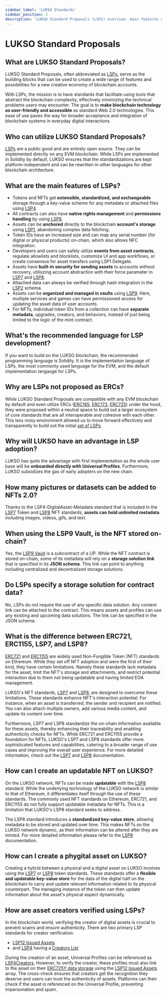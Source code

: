 ```yaml
---
sidebar_label: 'LUKSO Standards'
sidebar_position: 3
description: 'LUKSO Standard Proposals (LSPs) overview: main features of LSPs, the difference between ERC721, ERC1155, LSP7, LSP8, and LUKSO phygital assets.'
---
```


# LUKSO Standard Proposals

## What are LUKSO Standard Proposals?

LUKSO Standard Proposals, often abbreviated as [LSPs](../../standards/introduction.md), serve as the building blocks that can be used to create a wide range of features and possibilities for a new creative economy of blockchain accounts.

With LSPs, the mission is to have standards that facilitate using tools that abstract the blockchain complexity, effectively minimizing the technical problems users may encounter. The goal is to **make blockchain technology as user-friendly and accessible** as standard Web 2.0 technologies. This ease of use paves the way for broader acceptance and integration of blockchain systems in everyday digital interactions.

## Who can utilize LUKSO Standard Proposals?

[LSPs](../../standards/introduction.md) are a public good and are entirely open source. They can be implemented directly on any EVM blockchain. While LSPs are implemented in Solidity by default, LUKSO ensures that the standardizations are kept platform-independent and can be rewritten in other languages for other blockchain architecture.

## What are the main features of LSPs?

- Tokens and NFTs get **extensible, standardized, and exchangeable** storage through a key-value scheme for any metadata or attached files using [LSP4](../../standards/tokens/LSP4-Digital-Asset-Metadata).
- All contracts can also have **native rights management** and **permissions handling** by using [LSP6](../../standards/universal-profile/lsp6-key-manager).
- Assets can be **anchored** directly to the blockchain **account's storage** using [LSP1](../../standards/generic-standards/lsp1-universal-receiver), abandoning complex data fetching.
- Token IDs have an increased size and can map any serial number (for digital or physical products) on-chain, which also allows NFC integration.
- Developers and users can safely utilize **events from asset contracts**, regulate allowlists and blocklists, customize UI and app workflows, or create consensus for asset transfers using LSP1 Delegate.
- Assets have **built-in security for sending assets** to accounts without recovery, utiliszing account abstraction with their force parameter in [LSP7](../../standards/tokens/LSP7-Digital-Asset) and [LSP8](../../standards/tokens/LSP8-Identifiable-Digital-Asset).
- Attached data can always be verified through hash integration in the [LSP2](../../standards/generic-standards/lsp2-json-schema) schema.
- Assets can be **organized and managed in vaults** using [LSP9](../../standards/universal-profile/lsp9-vault). Here, multiple services and games can have permissioned access for updating the asset data of user accounts.
- For NFTs, individual token IDs from a collection can have **separate metadata**, upgrades, creators, and behaviors, instead of just being limited to the logic of the mint contract.

## What's the recommended language for LSP development?

If you want to build on the LUKSO blockchain, the recommended programming language is Solidity. It is the implementation language of LSPs, the most commonly used language for the EVM, and the default implementation langauge for LSPs.

## Why are LSPs not proposed as ERCs?

While LUKSO Standard Proposals are compatible with any EVM blockchain by default and even utilize ERCs ([ERC165](https://eips.ethereum.org/EIPS/eip-165), [ERC173](https://eips.ethereum.org/EIPS/eip-173), [ERC725](https://eips.ethereum.org/EIPS/eip-725)) under the hood, they were proposed within a neutral space to build out a larger ecosystem of core standards that are all interoperable and cohesive with each other. This less noisy environment allowed us to move forward effectively and transparently to build out the initial [set of LSPs](https://github.com/lukso-network/LIPs).

## Why will LUKSO have an advantage in LSP adoption?

LUKSO has quite the advantage with first implementation as the whole user base will be **onboarded directly with Universal Profiles**. Furthermore, LUKSO subsidizes the gas of early adopters on the new chain.

## How many pictures or datasets can be added to NFTs 2.0?

Thanks to the LSP4-DigitalAsset-Metadata standard that is included in the [LSP7](../../standards/tokens/LSP7-Digital-Asset) Token and [LSP8](../../standards/tokens/LSP8-Identifiable-Digital-Asset) NFT standards, **assets can hold unlimited metadata** including images, videos, gifs, and text.

## When using the LSP9 Vault, is the NFT stored on-chain?

Yes, the [LSP9 Vault](../../standards/universal-profile/lsp9-vault.md) is a subcontract of a UP. While the NFT contract is stored on-chain, some of its metadata will rely on a **storage solution link** that is specified in its **JSON schema**. This link can point to anything including centralized and decentralized storage solutions.

## Do LSPs specify a storage solution for contract data?

No, LSPs do not require the use of any specific data solution. Any content link can be attached to the contract. This means assets and profiles can use any existing and upcoming data solutions. The link can be specified in the JSON schema.

## What is the difference between ERC721, ERC1155, LSP7, and LSP8?

[ERC721](https://eips.ethereum.org/EIPS/eip-721) and [ERC1155](https://eips.ethereum.org/EIPS/eip-1155) are widely used Non-Fungible Token (NFT) standards on Ethereum. While they set off NFT adoption and were the first of their kind, they have certain limitations. Namely these standards lack metadata for the asset, limit the NFT's storage and attachments, and restrict potential interaction due to them not being updatable and having limited EOA management.

LUKSO's NFT standards, [LSP7](../../standards/tokens/LSP7-Digital-Asset.md) and [LSP8](../../standards/tokens/LSP8-Identifiable-Digital-Asset.md), are designed to overcome these limitations. These standards enhance NFT's interaction potential. For instance, when an asset is transferred, the sender and recipient are notified. You can also attach multiple owners, add various media content, and update its content over time.

Furthermore, LSP7 and LSP8 standardize the on-chain information available for these assets, thereby enhancing their traceability and enabling authenticity checks for NFTs. While ERC721 and ERC1155 provide a foundation for NFTs, LUKSO's LSP7 and LSP8 standards offer more sophisticated features and capabilities, catering to a broader range of use cases and improving the overall user experience. For more detailed information, check out the [LSP7](../../standards/tokens/LSP7-Digital-Asset.md) and [LSP8](../../standards/tokens/LSP8-Identifiable-Digital-Asset) documentation.

## How can I create an updatable NFT on LUKSO?

On the LUKSO network, NFTs can be made **updatable** with the [LSP8](../../standards/tokens/LSP8-Identifiable-Digital-Asset) standard. While the underlying technology of the LUKSO network is similar to that of Ethereum, it differentiates itself through the use of these standards. The commonly used NFT standards on Ethereum, ERC721, and ERC1155 do not fully support updatable metadata for NFTs. This is a limitation that LUKSO's LSP8 standard seeks to address.

The LSP8 standard introduces a **standardized key-value store**, allowing metadata to be stored and updated over time. This makes NFTs on the LUKSO network dynamic, as their information can be altered after they are minted. For more detailed information please refer to the [LSP8](../../standards/tokens/LSP8-Identifiable-Digital-Asset) documentation.

## How can I create a phygital asset on LUKSO?

Creating a hybrid between a physical and a digital asset on LUKSO involves using the [LSP7](../../standards/tokens/LSP7-Digital-Asset) or [LSP8](../../standards/tokens/LSP8-Identifiable-Digital-Asset) token standards. These standards offer a **flexible and updatable key-value store** for the data of the digital half on the blockchain to carry and update relevant information related to its physical counterpart. The managing instance of the token can then update information about the asset's physical aspect dynamically.

## How are asset creators verified using LSPs?

In the blockchain world, verifying the creator of digital assets is crucial to prevent scams and ensure authenticity. There are two primary LSP standards for creator verification:

- [LSP12 Issued Assets](../../standards/universal-profile/lsp12-issued-assets/)
- and [LSP4](../../contracts/contracts/LSP4DigitalAssetMetadata/) having a [Creators List](../../standards/tokens/LSP4-Digital-Asset-Metadata/#lsp4creators)

During the creation of an asset, Universal Profiles can be referenced as [LSP4Creators](../../standards/tokens/LSP4-Digital-Asset-Metadata/#lsp4creators). However, to verify the creator, these profiles must also link to the asset on their [ERC725Y data storage](../../standards/lsp-background/erc725.md#erc725y-data-representation) using the [LSP12 Issued Assets](../../standards/universal-profile/lsp12-issued-assets/) array. The cross-check ensures that creators get the recognition they deserve and users can trust the authenticity of assets. Platforms can then check if the asset is referenced on the Universal Profile, preventing impersonation and spam.
